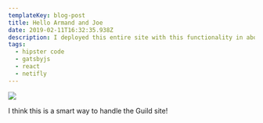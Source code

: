 ```yaml
---
templateKey: blog-post
title: Hello Armand and Joe
date: 2019-02-11T16:32:35.938Z
description: I deployed this entire site with this functionality in about 2 minutes.
tags:
  - hipster code
  - gatsbyjs
  - react
  - netifly
---
```

![](/img/screen-shot-2019-01-25-at-4.23.55-pm.png)

I think this is a smart way to handle the Guild site!
